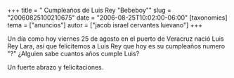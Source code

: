 +++
title = " Cumpleaños de Luis Rey &quot;Bebeboy&quot;"
slug = "20060825100210675"
date = "2006-08-25T10:02:00-06:00"
[taxonomies]
tema = ["anuncios"]
autor = ["jacob israel cervantes luevano"]
+++

Un día como hoy viernes 25 de agosto en el puerto de Veracruz nació Luis
Rey Lara, así que felicitemos a Luis Rey que hoy es su cumpleaños numero
"?" ¿Alguien sabe cuantos años cumple Luis?

Un fuerte abrazo y felicitaciones.

